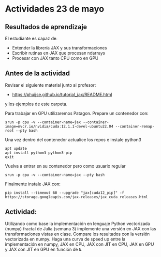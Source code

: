 # Actividades 23 de mayo

## Resultados de aprendizaje

El estudiante es capaz de:

- Entender la librería JAX y sus transformaciones 
- Escribir rutinas en JAX que procesan ndarrays
- Procesar con JAX tanto CPU como en GPU

## Antes de la actividad

Revisar el siguiente material junto al profesor:

- https://phuijse.github.io/tutorial_jax/README.html

y los ejemplos de este carpeta.

Para trabajar en GPU utilizaremos Patagon. Prepare un contenedor con:

    srun -p cpu -v --container-name=jax --container-image=nvcr.io/nvidia/cuda:12.1.1-devel-ubuntu22.04 --container-remap-root --pty bash

Una vez dentro del  contenedor actualice los repos e instale python3

    apt update
    apt install python3 python3-pip
    exit

Vuelva a entrar en su contenedor pero como usuario regular 

    srun -p cpu -v --container-name=jax --pty bash

Finalmente instale JAX con:

    pip install --timeout 60 --upgrade "jax[cuda12_pip]" -f https://storage.googleapis.com/jax-releases/jax_cuda_releases.html


## Actividad:

Utilizando como base la implementación en lenguaje Python vectorizada (numpy) fractal de Julia (semana 3) implemente una versión en JAX con las transformaciones vistas en clase. Compare los resultados con la versión vectorizada en numpy. Haga una curva de speed up entre la implementación en numpy, JAX en CPU, JAX con JIT en CPU, JAX en GPU y JAX con JIT en GPU en función de `N`. 
